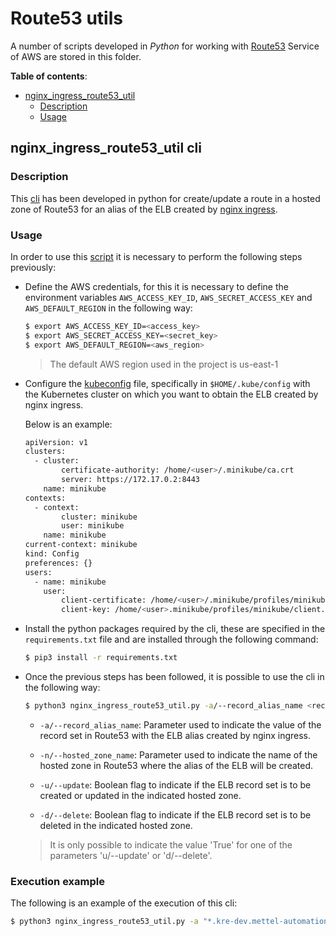 # Route53 utils

A number of scripts developed in *Python* for working with [Route53](https://aws.amazon.com/route53/) Service of AWS are stored in this folder.

**Table of contents**:
- [nginx_ingress_route53_util](#nginx_ingress_route53_util-cli)
  - [Description](#description)
  - [Usage](#usage)

## nginx_ingress_route53_util cli

### Description
This [cli](./nginx_ingress_route53_util.py) has been developed in python for create/update a route in a hosted zone of Route53 for an alias of the ELB created by [nginx ingress](https://github.com/helm/charts/tree/master/stable/nginx-ingress).

### Usage

In order to use this [script](./nginx_ingress_route53_util.py) it is necessary to perform the following steps previously:

- Define the AWS credentials, for this it is necessary to define the environment variables `AWS_ACCESS_KEY_ID`, `AWS_SECRET_ACCESS_KEY` and `AWS_DEFAULT_REGION` in the following way:

    ```sh
    $ export AWS_ACCESS_KEY_ID=<access_key>
    $ export AWS_SECRET_ACCESS_KEY=<secret_key>
    $ export AWS_DEFAULT_REGION=<aws_region>
    ```
    > The default AWS region used in the project is us-east-1

- Configure the [kubeconfig](https://kubernetes.io/docs/concepts/configuration/organize-cluster-access-kubeconfig/) file, specifically in `$HOME/.kube/config` with the Kubernetes cluster on which you want to obtain the ELB created by nginx ingress.

  Below is an example:
  ```sh
  apiVersion: v1
  clusters:
    - cluster:
          certificate-authority: /home/<user>/.minikube/ca.crt
          server: https://172.17.0.2:8443
      name: minikube
  contexts:
    - context:
          cluster: minikube
          user: minikube
      name: minikube
  current-context: minikube
  kind: Config
  preferences: {}
  users:
    - name: minikube
      user:
          client-certificate: /home/<user>/.minikube/profiles/minikube/client.crt
          client-key: /home/<user>.minikube/profiles/minikube/client.key
  ```

- Install the python packages required by the cli, these are specified in the `requirements.txt` file and are installed through the following command:

  ```sh
  $ pip3 install -r requirements.txt
  ```

- Once the previous steps has been followed, it is possible to use the cli in the following way:

  ```sh
  $ python3 nginx_ingress_route53_util.py -a/--record_alias_name <record_alias_name> -n/--hosted_zone_name <hosted_zone_name> -u/--update <update_value> -d/--delete <delete_value>
  ```

  - `-a/--record_alias_name`: Parameter used to indicate the value of the record set in Route53 with the ELB alias created by nginx ingress.

  - `-n/--hosted_zone_name`: Parameter used to indicate the name of the hosted zone in Route53 where the alias of the ELB will be created.

  - `-u/--update`: Boolean flag to indicate if the ELB record set is to be created or updated in the indicated hosted zone.

  - `-d/--delete`: Boolean flag to indicate if the ELB record set is to be deleted in the indicated hosted zone.

  > It is only possible to indicate the value 'True' for one of the parameters 'u/--update' or 'd/--delete'.

### Execution example

The following is an example of the execution of this cli:

```sh
$ python3 nginx_ingress_route53_util.py -a "*.kre-dev.mettel-automation.net." -n "kre-dev.mettel-automation.net." -u True
```